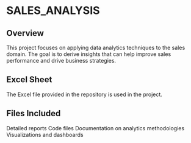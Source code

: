 # SALES_ANALYSIS
## Overview
This project focuses on applying data analytics techniques to the sales domain. The goal is to derive insights that can help improve sales performance and drive business strategies.

## Excel Sheet

The Excel file provided in the repository is used in the project.
## Files Included

Detailed reports
Code files
Documentation on analytics methodologies
Visualizations and dashboards
